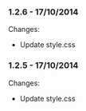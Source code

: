 

### 1.2.6 - 17/10/2014

 Changes: 


 * Update style.css


### 1.2.5 - 17/10/2014

 Changes: 


 * Update style.css
